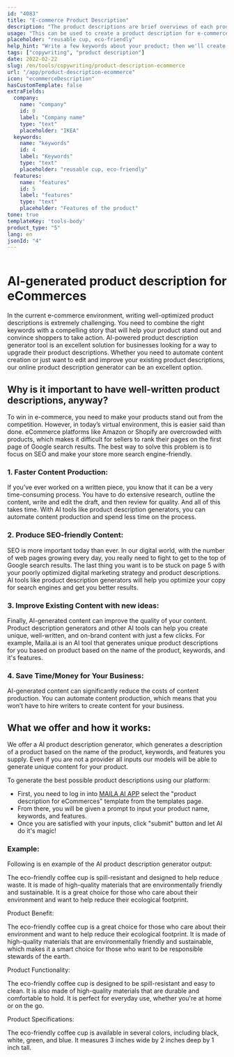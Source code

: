 ```yaml
---
id: "4083"
title: "E-commerce Product Description"
description: "The product descriptions are brief overviews of each product, highlighting key features and benefits. For e-commerce and retail, it's important to think about using clear language, keeping it short and focusing more on optimized SEO keywords."
usage: "This can be used to create a product description for e-commerce, e.g. online food deliveries, clothing, etc."
placeholder: "reusable cup, eco-friendly"
help_hint: "Write a few keywords about your product; then we'll create a Product Description for the given text."
tags: ["copywriting", "product description"]
date: 2022-02-22
slug: /en/tools/copywriting/product-description-ecommerce
url: "/app/product-description-ecommerce"
icon: "ecommerceDescription"
hasCustomTemplate: false
extraFields:
  company:
    name: "company"
    id: 0
    label: "Company name"
    type: "text"
    placeholder: "IKEA"
  keywords:
    name: "keywords"
    id: 4
    label: "Keywords"
    type: "text"
    placeholder: "reusable cup, eco-friendly"
  features:
    name: "features"
    id: 5
    label: "features"
    type: "text"
    placeholder: "Features of the product"
tone: true
templateKey: 'tools-body'
product_type: "5"
lang: en
jsonId: "4"
---
```


```toc
```

# AI-generated product description for eCommerces


In the current e-commerce environment, writing well-optimized product descriptions is extremely challenging. You need to combine the right keywords with a compelling story that will help your product stand out and convince shoppers to take action. AI-powered product description generator tool іѕ аn excellent solution for businesses looking for a way to upgrade their product descriptions. Whether you need to automate content creation or just want to edit and improve your existing product descriptions, our online product description generator can be an excellent option.

## Why is it important to have well-written product descriptions, anyway?


To win in e-commerce, you need to make your products stand out from the competition. However, in today’s virtual environment, this is easier said than done. eCommerce platforms like Amazon or Shopify are overcrowded with products, which makes it difficult for sellers to rank their pages on the first page of Google search results. The best way to solve this problem іѕ tо focus on SEO and make your store more search engine-friendly.


### 1. Faster Content Production: 
If you’ve ever worked on a written piece, you know that it can be a very time-consuming process. You have to do extensive research, outline the content, write and edit the draft, and then review for quality. And all of this takes time. With AI tools like product description generators, you can automate content production and spend less time on the process.


### 2. Produce SEO-friendly Content: 
SEO is more important today than ever. In our digital world, with the number of web pages growing every day, you really need to fight to get to the top of Google search results. The last thing you want is to be stuck on page 5 with your poorly optimized digital marketing strategy and product descriptions. AI tools like product description generators will help you optimize your copy for search engines and get you better results.


### 3. Improve Existing Content with new ideas:
Finally, AI-generated content can improve the quality of your content. Product description generators and other AI tools can help you create unique, well-written, and on-brand content with just a few clicks. For example, Maila.ai is an AI tool that generates unique product descriptions for you based on product based on the name of the product, keywords, and it's features.


### 4. Save Time/Money for Your Business: 
AI-generated content can significantly reduce the costs of content production. You can automate content production, which means that you won’t have to hire writers to create content for your business.


## What we offer and how it works:


We offer a AI product description generator,  which generates a description of a product based on the name of the product, keywords, and features you supply. Even if you are not a provider all inputs our models will be able to generate unique content for your product.

To generate the best possible product descriptions using our platform:

- First, you need to log in into [MAILA AI APP](https://maila.ai/app/list) select the "product description for eCommerces" template from the templates page.
- From there, you will be given a prompt to input your product name, keywords, and features.
- Once you are satisfied with your inputs, click "submit" button and let AI do it's magic!



### Example:

Following is en example of the AI product description generator output:

The eco-friendly coffee cup is spill-resistant and designed to help reduce waste. It is made of high-quality materials that are environmentally friendly and sustainable. It is a great choice for those who care about their environment and want to help reduce their ecological footprint.

Product Benefit:

The eco-friendly coffee cup is a great choice for those who care about their environment and want to help reduce their ecological footprint. It is made of high-quality materials that are environmentally friendly and sustainable, which makes it a smart choice for those who want to be responsible stewards of the earth.

Product Functionality:

The eco-friendly coffee cup is designed to be spill-resistant and easy to clean. It is also made of high-quality materials that are durable and comfortable to hold. It is perfect for everyday use, whether you're at home or on the go.

Product Specifications:

The eco-friendly coffee cup is available in several colors, including black, white, green, and blue. It measures 3 inches wide by 2 inches deep by 1 inch tall.

